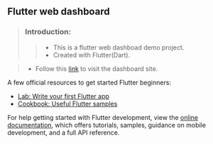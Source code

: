 ## Flutter web dashboard

> ### Introduction:
>> - This is a flutter web dashboad demo project. 
>> - Created with Flutter(Dart).



> - Follow this [link](https://webdashboard-65589.web.app/) to visit the dashboard site.


A few official resources to get started Flutter beginners:

- [Lab: Write your first Flutter app](https://docs.flutter.dev/get-started/codelab)
- [Cookbook: Useful Flutter samples](https://docs.flutter.dev/cookbook)

For help getting started with Flutter development, view the
[online documentation](https://docs.flutter.dev/), which offers tutorials,
samples, guidance on mobile development, and a full API reference.
